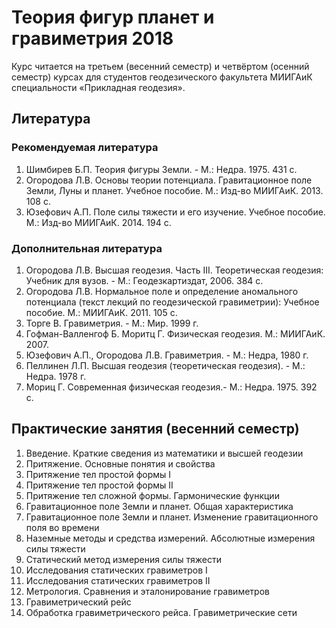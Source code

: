# Теория фигур планет и гравиметрия 2018

Курс читается на третьем (весенний семестр) и четвёртом (осенний семестр) курсах для студентов геодезического 
факультета МИИГАиК специальности «Прикладная геодезия».

## Литература
### Рекомендуемая литература
1. Шимбирев Б.П. Теория фигуры Земли. - М.: Недра. 1975. 431 с.
2. Огородова Л.В. Основы теории потенциала. Гравитационное поле Земли, Луны и планет. Учебное пособие. М.: Изд-во МИИГАиК. 2013. 108 с.
3. Юзефович А.П. Поле силы тяжести и его изучение. Учебное пособие. М.: Изд-во МИИГАиК. 2014. 194 с.

### Дополнительная литература
1. Огородова Л.В. Высшая геодезия. Часть III. Теоретическая геодезия: Учебник для вузов. - М.: Геодезкартиздат, 2006. 384 с.
2. Огородова Л.В. Нормальное поле и определение аномального потенциала (текст лекций по геодезической гравиметрии): Учебное пособие. М.: МИИГАиК. 2011. 105 с.
3. Торге В. Гравиметрия. - М.: Мир. 1999 г.
4. Гофман-Валленгоф Б. Моритц Г. Физическая геодезия. М.: МИИГАиК. 2007.
5. Юзефович А.П., Огородова Л.В. Гравиметрия. - М.: Недра, 1980 г.
6. Пеллинен Л.П. Высшая геодезия (теоретическая геодезия). - М.: Недра. 1978 г.
7. Мориц Г. Современная физическая геодезия.- М.: Недра. 1975. 392 с.

## Практические занятия (весенний семестр)

1. Введение. Краткие сведения из математики и высшей геодезии
2. Притяжение. Основные понятия и свойства
3. Притяжение тел простой формы I
4. Притяжение тел простой формы II
5. Притяжение тел сложной формы. Гармонические функции
6. Гравитационное поле Земли и планет. Общая характеристика
7. Гравитационное поле Земли и планет. Изменение гравитационного поля во времени
8. Наземные методы и средства измерений. Абсолютные измерения силы тяжести
9. Статический метод измерения силы тяжести
10. Исследования статических гравиметров I
11. Исследования статических гравиметров II
12. Метрология. Сравнения и эталонирование гравиметров
13. Гравиметрический рейс
14. Обработка гравиметрического рейса. Гравиметрические сети
